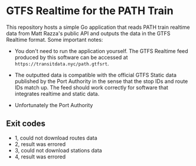 # GTFS Realtime for the PATH Train

This repository hosts a simple Go application
that reads PATH train realtime data from Matt Razza's public API
and outputs the data in the GTFS Realtime format.
Some important notes:

- You don't need to run the application yourself.
    The GTFS Realtime feed produced by this software can be accessed at `https://transitdata.nyc/path.gtfsrt`.

- The outputted data is compatible with the official GTFS Static data published by the Port Authority
    in the sense that the stop IDs and route IDs match up.
    The feed should work correctly for software that integrates realtime and static data.

- Unfortunately the Port Authority


## Exit codes

- 1, could not download routes data
- 2, result was errored
- 3, could not download stations data
- 4, result was errored